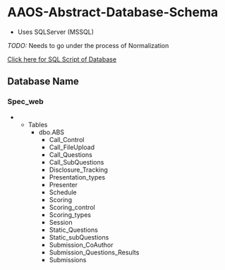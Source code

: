# AAOS-Abstract-Database-Schema
- Uses SQLServer (MSSQL)

*TODO:* Needs to go under the process of Normalization

[Click here for SQL Script of Database](https://github.com/austinvernsonger/AAOS-Abstract-Database-Schema/blob/master/ABS.sql)

## Database Name

### Spec_web

- - Tables
	- dbo.ABS
		- Call_Control
		- Call_FileUpload
		- Call_Questions
		- Call_SubQuestions
		- Disclosure_Tracking
		- Presentation_types
		- Presenter
		- Schedule
		- Scoring
		- Scoring_control
		- Scoring_types
		- Session
		- Static_Questions
		- Static_subQuestions
		- Submission_CoAuthor
		- Submission_Questions_Results 
		- Submissions
